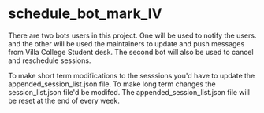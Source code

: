 # schedule_bot_mark_IV

There are two bots users in this project. One will be used to notify the users. and the other will be used the maintainers
to update and push messages from Villa College Student desk. The second bot will also be used to cancel and reschedule sessions.

To make short term modifications to the sesssions you'd have to update the appended_session_list.json file. To make long term changes
the session_list.json file'd be modifed. The appended_session_list.json file will be reset at the end of every week.